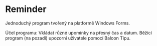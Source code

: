 # Reminder

Jednoduchý program tvořený na platformě Windows Forms. 

Účel programu:
  Vkládat různé upomínky na přesný čas a datum. Běžící program (na pozadí) upozorní uživatele pomocí Baloon Tipu.

